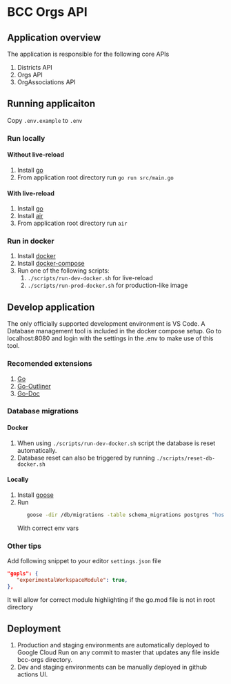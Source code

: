 # BCC Orgs API

## Application overview

The application is responsible for the following core APIs

1. Districts API
2. Orgs API
3. OrgAssociations API

## Running applicaiton

Copy ```.env.example``` to ```.env```

### Run locally

#### Without live-reload

1. Install [go](https://go.dev/doc/install)
2. From application root directory run
   ```go run src/main.go```

#### With live-reload

1. Install [go](https://go.dev/doc/install)
2. Install [air](https://github.com/cosmtrek/air)
3. From application root directory run
   ```air```

### Run in docker

1. Install [docker](https://docs.docker.com/get-docker/)
2. Install [docker-compose](https://docs.docker.com/compose/install/)
3. Run one of the following scripts:
   1. ```./scripts/run-dev-docker.sh``` for live-reload
   2. ```./scripts/run-prod-docker.sh``` for production-like image

## Develop application

The only officially supported development environment is VS Code. A Database management tool is included in the docker compose setup. Go to localhost:8080 and login with the settings in the .env to make use of this tool.

### Recomended extensions

1. [Go](https://marketplace.visualstudio.com/items?itemName=golang.Go)
2. [Go-Outliner](https://marketplace.visualstudio.com/items?itemName=766b.go-outliner)
3. [Go-Doc](https://marketplace.visualstudio.com/items?itemName=msyrus.go-doc)

### Database migrations

#### Docker

1. When using ```./scripts/run-dev-docker.sh``` script the database is reset automatically.
2. Database reset can also be triggered by running ```./scripts/reset-db-docker.sh```

#### Locally

1. Install [goose](https://github.com/pressly/goose)
2. Run 
   ```bash
      goose -dir /db/migrations -table schema_migrations postgres "host=$POSTGRES_HOST port=$POSTGRES_PORT user=$POSTGRES_USER password=$POSTGRES_PASSWORD dbname=$POSTGRES_DB sslmode=$POSTGRES_SSL_MODE" up
   ```
   With correct env vars

### Other tips

Add following snippet to your editor ```settings.json``` file
```json
"gopls": {
   "experimentalWorkspaceModule": true,
},
```
It will allow for correct module highlighting if the go.mod file is not in root directory

## Deployment

1. Production and staging environments are automatically deployed to Google Cloud Run on any commit to master that updates any file inside bcc-orgs directory.
2. Dev and staging environments can be manually deployed in github actions UI.
